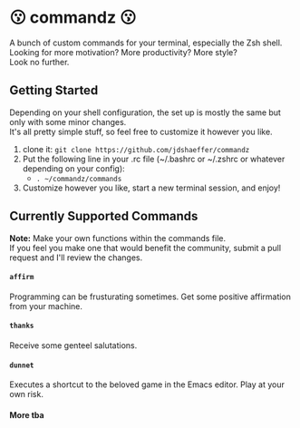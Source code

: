 # :kissing: commandz :kissing:
A bunch of custom commands for your terminal, especially the Zsh shell.<br/>
Looking for more motivation? More productivity? More style?<br/>
Look no further.

## Getting Started
Depending on your shell configuration, the set up is mostly the same but only with some minor changes. <br/>
It's all pretty simple stuff, so feel free to customize it however you like.

1. clone it: `git clone https://github.com/jdshaeffer/commandz`
2. Put the following line in your .rc file (~/.bashrc or ~/.zshrc or whatever depending on your config):
    - `. ~/commandz/commands`
3. Customize however you like, start a new terminal session, and enjoy!

## Currently Supported Commands
<strong>Note:</strong> Make your own functions within the commands file.<br/>
If you feel you make one that would benefit the community, submit a pull request and I'll review the changes.

#### `affirm`
Programming can be frusturating sometimes. Get some positive affirmation from your machine.
#### `thanks`
Receive some genteel salutations.
#### `dunnet`
Executes a shortcut to the beloved game in the Emacs editor. Play at your own risk.

#### More tba

